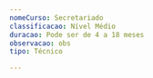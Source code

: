 ```yaml
---
nomeCurso: Secretariado
classificacao: Nível Médio
duracao: Pode ser de 4 a 18 meses
observacao: obs
tipo: Técnico

---
```



